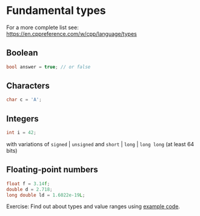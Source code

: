 # Fundamental types

For a more complete list see: https://en.cppreference.com/w/cpp/language/types

## Boolean

```cpp
bool answer = true; // or false
```

## Characters

```cpp
char c = 'A';
```

## Integers

```cpp
int i = 42;
```

with variations of `signed` | `unsigned` and `short` | `long` | `long long` (at least 64 bits)

## Floating-point numbers

```cpp
float f = 3.14f;
double d = 2.718;
long double ld = 1.6022e-19L; 
```

Exercise: Find out about types and value ranges 
using [example code](../examples/types/fundamental.cpp).
